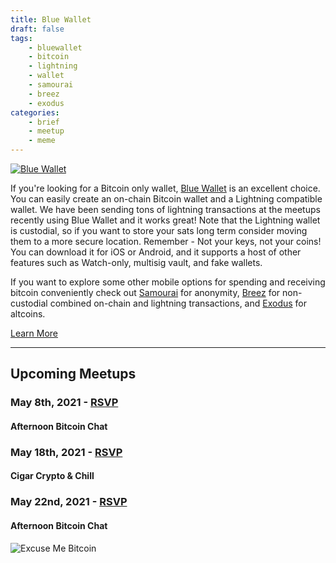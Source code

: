 ```yaml
---
title: Blue Wallet
draft: false
tags:
    - bluewallet
    - bitcoin
    - lightning
    - wallet
    - samourai
    - breez
    - exodus
categories:
    - brief
    - meetup
    - meme
---
```


[![Blue Wallet](/assets/img/posts/bluewallet.jpg "Blue Wallet")](https://bluewallet.io/)

If you're looking for a Bitcoin only wallet, [Blue Wallet](https://bluewallet.io/) is an excellent choice. You can easily create an on-chain Bitcoin wallet and a Lightning compatible wallet. We have been sending tons of lightning transactions at the meetups recently using Blue Wallet and it works great! Note that the Lightning wallet is custodial, so if you want to store your sats long term consider moving them to a more secure location. Remember - Not your keys, not your coins! You can download it for iOS or Android, and it supports a host of other features such as Watch-only, multisig vault, and fake wallets. 

If you want to explore some other mobile options for spending and receiving bitcoin conveniently check out [Samourai](https://samouraiwallet.com/) for anonymity, [Breez](https://breez.technology/) for non-custodial combined on-chain and lightning transactions, and [Exodus](https://www.exodus.com/) for altcoins. 


<a class="cta" href="https://bluewallet.io/">Learn More</a>

---

## Upcoming Meetups

### May 8th, 2021 - [RSVP](https://www.meetup.com/BitcoinCharlotte/events/277164991/)
#### Afternoon Bitcoin Chat

### May 18th, 2021 - [RSVP](https://www.meetup.com/BitcoinCharlotte/events/276428708/)
#### Cigar Crypto & Chill

### May 22nd, 2021 - [RSVP](https://www.meetup.com/BitcoinCharlotte/events/277165000/)
#### Afternoon Bitcoin Chat

![Excuse Me Bitcoin](/assets/img/posts/excuse-me-bitcoin.jpeg "Excuse Me Bitcoin")